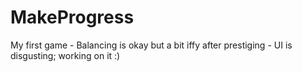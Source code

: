# MakeProgress
My first game - Balancing is okay but a bit iffy after prestiging - UI is disgusting; working on it :)
